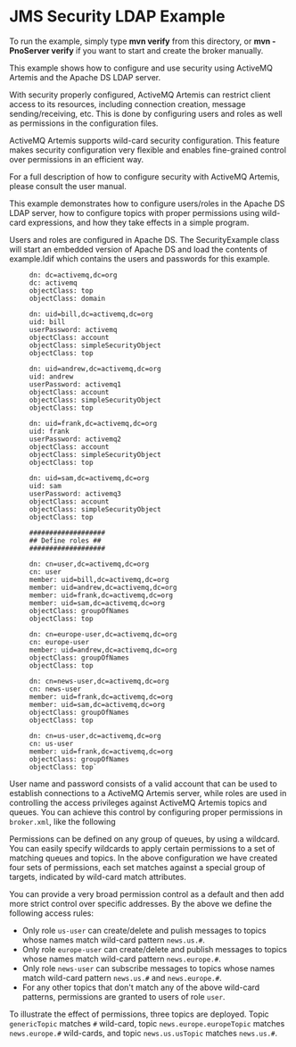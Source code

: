 # JMS Security LDAP Example

To run the example, simply type **mvn verify** from this directory, or **mvn -PnoServer verify** if you want to start and create the broker manually.

This example shows how to configure and use security using ActiveMQ Artemis and the Apache DS LDAP server.

With security properly configured, ActiveMQ Artemis can restrict client access to its resources, including connection creation, message sending/receiving, etc. This is done by configuring users and roles as well as permissions in the configuration files.

ActiveMQ Artemis supports wild-card security configuration. This feature makes security configuration very flexible and enables fine-grained control over permissions in an efficient way.

For a full description of how to configure security with ActiveMQ Artemis, please consult the user manual.

This example demonstrates how to configure users/roles in the Apache DS LDAP server, how to configure topics with proper permissions using wild-card expressions, and how they take effects in a simple program.

Users and roles are configured in Apache DS. The SecurityExample class will start an embedded version of Apache DS and load the contents of example.ldif which contains the users and passwords for this example.

         dn: dc=activemq,dc=org
         dc: activemq
         objectClass: top
         objectClass: domain

         dn: uid=bill,dc=activemq,dc=org
         uid: bill
         userPassword: activemq
         objectClass: account
         objectClass: simpleSecurityObject
         objectClass: top

         dn: uid=andrew,dc=activemq,dc=org
         uid: andrew
         userPassword: activemq1
         objectClass: account
         objectClass: simpleSecurityObject
         objectClass: top

         dn: uid=frank,dc=activemq,dc=org
         uid: frank
         userPassword: activemq2
         objectClass: account
         objectClass: simpleSecurityObject
         objectClass: top

         dn: uid=sam,dc=activemq,dc=org
         uid: sam
         userPassword: activemq3
         objectClass: account
         objectClass: simpleSecurityObject
         objectClass: top

         ###################
         ## Define roles ##
         ###################

         dn: cn=user,dc=activemq,dc=org
         cn: user
         member: uid=bill,dc=activemq,dc=org
         member: uid=andrew,dc=activemq,dc=org
         member: uid=frank,dc=activemq,dc=org
         member: uid=sam,dc=activemq,dc=org
         objectClass: groupOfNames
         objectClass: top

         dn: cn=europe-user,dc=activemq,dc=org
         cn: europe-user
         member: uid=andrew,dc=activemq,dc=org
         objectClass: groupOfNames
         objectClass: top

         dn: cn=news-user,dc=activemq,dc=org
         cn: news-user
         member: uid=frank,dc=activemq,dc=org
         member: uid=sam,dc=activemq,dc=org
         objectClass: groupOfNames
         objectClass: top

         dn: cn=us-user,dc=activemq,dc=org
         cn: us-user
         member: uid=frank,dc=activemq,dc=org
         objectClass: groupOfNames
         objectClass: top`

User name and password consists of a valid account that can be used to establish connections to a ActiveMQ Artemis server, while roles are used in controlling the access privileges against ActiveMQ Artemis topics and queues. You can achieve this control by configuring proper permissions in `broker.xml`, like the following

<security-settings>
    <!-- any user can have full control of generic topics -->
    <security-setting match="#">
        <permission type="createDurableQueue" roles="user"/>
        <permission type="deleteDurableQueue" roles="user"/>
        <permission type="createNonDurableQueue" roles="user"/>
        <permission type="deleteNonDurableQueue" roles="user"/>
        <permission type="send" roles="user"/>
        <permission type="consume" roles="user"/>
    </security-setting>
    <security-setting match="news.europe.#">
        <permission type="createDurableQueue" roles="user"/>
        <permission type="deleteDurableQueue" roles="user"/>
        <permission type="createNonDurableQueue" roles="user"/>
        <permission type="deleteNonDurableQueue" roles="user"/>
        <permission type="send" roles="europe-user"/>
        <permission type="consume" roles="news-user"/>
    </security-setting>
    <security-setting match="news.us.#">
        <permission type="createDurableQueue" roles="user"/>
        <permission type="deleteDurableQueue" roles="user"/>
        <permission type="createNonDurableQueue" roles="user"/>
        <permission type="deleteNonDurableQueue" roles="user"/>
        <permission type="send" roles="us-user"/>
        <permission type="consume" roles="news-user"/>
    </security-setting>
</security-settings>

Permissions can be defined on any group of queues, by using a wildcard. You can easily specify wildcards to apply certain permissions to a set of matching queues and topics. In the above configuration we have created four sets of permissions, each set matches against a special group of targets, indicated by wild-card match attributes.

You can provide a very broad permission control as a default and then add more strict control over specific addresses. By the above we define the following access rules:

*   Only role `us-user` can create/delete and pulish messages to topics whose names match wild-card pattern `news.us.#`.
*   Only role `europe-user` can create/delete and publish messages to topics whose names match wild-card pattern `news.europe.#`.
*   Only role `news-user` can subscribe messages to topics whose names match wild-card pattern `news.us.#` and `news.europe.#`.
*   For any other topics that don't match any of the above wild-card patterns, permissions are granted to users of role `user`.

To illustrate the effect of permissions, three topics are deployed. Topic `genericTopic` matches `#` wild-card, topic `news.europe.europeTopic` matches `news.europe.#` wild-cards, and topic `news.us.usTopic` matches `news.us.#`.
